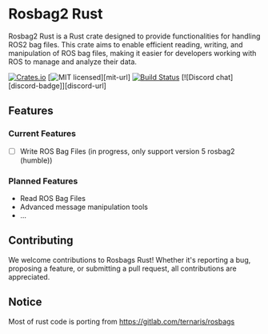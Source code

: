 # Rosbag2 Rust

Rosbag2 Rust is a Rust crate designed to provide functionalities for handling ROS2 bag files. This crate aims to enable efficient reading, writing, and manipulation of ROS bag files, making it easier for developers working with ROS to manage and analyze their data.

[![Crates.io][crates-badge]][crates-url]
[![MIT licensed][mit-badge]][mit-url]
[![Build Status][actions-badge]][actions-url]
[![Discord chat][discord-badge]][discord-url]

[crates-badge]: https://img.shields.io/crates/v/rosbag2-rs.svg
[crates-url]: https://crates.io/crates/rosbag2-rs
[mit-badge]: https://img.shields.io/badge/license-MIT-blue.svg
[actions-badge]: https://github.com/NerdToMars/rosbag2-rs/actions/CI/badge.svg
[actions-url]: https://github.com/NerdToMars/rosbag2-rs/actions/workflows/ci.yml?query=workflow%3ACI+branch%3Amain

## Features

### Current Features

- [ ] Write ROS Bag Files (in progress, only support version 5 rosbag2 (humble))

### Planned Features

- Read ROS Bag Files
- Advanced message manipulation tools
- ...

## Contributing

We welcome contributions to Rosbags Rust! Whether it's reporting a bug, proposing a feature, or submitting a pull request, all contributions are appreciated.

## Notice

Most of rust code is porting from https://gitlab.com/ternaris/rosbags
